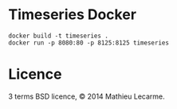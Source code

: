 Timeseries Docker
=================



    docker build -t timeseries .
    docker run -p 8080:80 -p 8125:8125 timeseries

Licence
=======

3 terms BSD licence, © 2014 Mathieu Lecarme.
